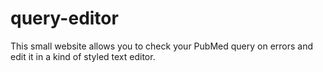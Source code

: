 query-editor
============

This small website allows you to check your PubMed query on errors and edit it in a kind of styled text editor.